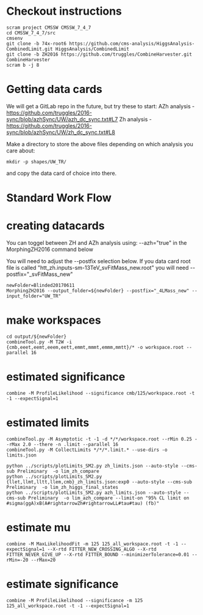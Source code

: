 
# Checkout instructions

    scram project CMSSW CMSSW_7_4_7
    cd CMSSW_7_4_7/src
    cmsenv
    git clone -b 74x-root6 https://github.com/cms-analysis/HiggsAnalysis-CombinedLimit.git HiggsAnalysis/CombinedLimit
    git clone -b ZH2016 https://github.com/truggles/CombineHarvester.git CombineHarvester
    scram b -j 8

# Getting data cards
We will get a GitLab repo in the future, but try these to start:
AZh analysis - https://github.com/truggles/2016-sync/blob/azhSync/UW/azh_dc_sync.txt#L7
Zh analysis - https://github.com/truggles/2016-sync/blob/azhSync/UW/zh_dc_sync.txt#L8

Make a directory to store the above files depending on which analysis you care about:

    mkdir -p shapes/UW_TR/

and copy the data card of choice into there.

# Standard Work Flow


# creating datacards
You can toggel between ZH and AZh analysis using: --azh="true" in the MorphingZH2016 command below

You will need to adjust the --postfix selection below. If you data card root file is called
"htt_zh.inputs-sm-13TeV_svFitMass_new.root" you will need --postfix="_svFitMass_new"

    newFolder=Blinded20170611
    MorphingZH2016 --output_folder=${newFolder} --postfix="_4LMass_new" --input_folder="UW_TR"

# make workspaces

    cd output/${newFolder}
    combineTool.py -M T2W -i {cmb,eeet,eemt,eeem,eett,emmt,mmmt,emmm,mmtt}/* -o workspace.root --parallel 16

# estimated significance

    combine -M ProfileLikelihood --significance cmb/125/workspace.root -t -1 --expectSignal=1

# estimated limits

    combineTool.py -M Asymptotic -t -1 -d */*/workspace.root --rMin 0.25 --rMax 2.0 --there -n .limit --parallel 16
    combineTool.py -M CollectLimits */*/*.limit.* --use-dirs -o limits.json

    python ../scripts/plotLimits_SM2.py zh_limits.json --auto-style --cms-sub Preliminary  -o lim_zh_compare
    python ../scripts/plotLimits_SM2.py {llet,llmt,lltt,llem,cmb}_zh_limits.json:exp0 --auto-style --cms-sub Preliminary  -o lim_zh_higgs_final_states
    python ../scripts/plotLimits_SM2.py azh_limits.json --auto-style --cms-sub Preliminary  -o lim_azh_compare --limit-on "95% CL limit on #sigma(ggA)xB(A#rightarrowZh#rightarrowLL#tau#tau) (fb)"


# estimate mu

    combine -M MaxLikelihoodFit -m 125 125_all_workspace.root -t -1 --expectSignal=1 --X-rtd FITTER_NEW_CROSSING_ALGO --X-rtd FITTER_NEVER_GIVE_UP --X-rtd FITTER_BOUND --minimizerTolerance=0.01 --rMin=-20 --rMax=20

# estimate significance

    combine -M ProfileLikelihood --significance -m 125 125_all_workspace.root -t -1 --expectSignal=1



